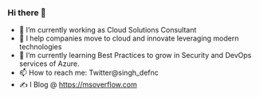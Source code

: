 ### Hi there 👋

* 🔭 I’m currently working as Cloud Solutions Consultant
* 💬 I help companies move to cloud and innovate leveraging modern technologies
* 🌱 I’m currently learning Best Practices to grow in Security and DevOps services of Azure.
* 📫 How to reach me: Twitter@singh_defnc
* :writing_hand: I Blog @ https://msoverflow.com
<!--
**singhparveen/singhparveen** is a ✨ _special_ ✨ repository because its `README.md` (this file) appears on your GitHub profile.

Here are some ideas to get you started:

- 🔭 I’m currently working on ...
- 🌱 I’m currently learning ...
- 👯 I’m looking to collaborate on ...
- 🤔 I’m looking for help with ...
- 💬 Ask me about ...
- 📫 How to reach me: ...
- 😄 Pronouns: ...
- ⚡ Fun fact: ...
-->
